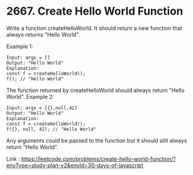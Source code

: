 
# 2667. Create Hello World Function
Write a function createHelloWorld. It should return a new function that always returns "Hello World".
 

Example 1:
```
Input: args = []
Output: "Hello World"
Explanation:
const f = createHelloWorld();
f(); // "Hello World"
```
The function returned by createHelloWorld should always return "Hello World".
Example 2:
```
Input: args = [{},null,42]
Output: "Hello World"
Explanation:
const f = createHelloWorld();
f({}, null, 42); // "Hello World"
```
Any arguments could be passed to the function but it should still always return "Hello World".
 



Link : 
https://leetcode.com/problems/create-hello-world-function/?envType=study-plan-v2&envId=30-days-of-javascript

